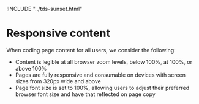 !INCLUDE "../tds-sunset.html"

# Responsive content

When coding page content for all users, we consider the following:

- Content is legible at all browser zoom levels, below 100%, at 100%, or above 100%
- Pages are fully responsive and consumable on devices with screen sizes from 320px wide and above
- Page font size is set to 100%, allowing users to adjust their preferred browser font size and have that reflected on page copy
